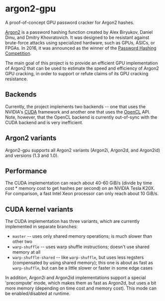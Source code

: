 # argon2-gpu

A proof-of-concept GPU password cracker for Argon2 hashes.

[Argon2](https://github.com/P-H-C/phc-winner-argon2) is a password hashing function created by Alex Biryukov, Daniel Dinu, and Dmitry Khovratovich. It was designed to be resistant against brute-force attacks using specialized hardware, such as GPUs, ASICs, or FPGAs. In 2016, it was announced as the winner of the [Password Hashing Competition](https://password-hashing.net).

The main goal of this project is to provide an efficient GPU implementation of Argon2 that can be used to estimate the speed and efficiency of Argon2 GPU cracking, in order to support or refute claims of its GPU cracking resistance.

## Backends

Currently, the project implements two backends -- one that uses the NVIDIA's [CUDA](https://www.nvidia.com/object/cuda_home_new.html) framework and another one that uses the [OpenCL](https://www.khronos.org/opencl/) API. Note, however, that the OpenCL backend is currently out-of-sync with the CUDA backend and is very inefficient.

## Argon2 variants

Argon2-gpu supports all Argon2 variants (Argon2i, Argon2d, and Argon2id) and versions (1.3 and 1.0).

## Performance

The CUDA implementation can reach about 40-60 GiB/s (divide by time cost * memory cost to get hashes per second) on an NVIDIA Tesla K20X. For comparison, a fast Intel Xeon processor can only reach about 10 GiB/s.

## CUDA kernel variants

The CUDA implementation has three variants, which are currently implemented in separate branches:

 * `master` -- uses only shared memory operations; is much slower than other two
 * `warp-shuffle` -- uses warp shuffle instructions; doesn't use shared memory at all
 * `warp-shuffle-shared` -- like `warp-shuffle`, but uses less regsters (compensated by using shared memory); this one is about as fast as `warp-shuffle`, but can be a little slower or faster in some edge cases

In addition, Argon2i and Argon2id implementations support a special 'precompute' mode, which makes them as fast as Argon2d, but uses a bit more memory (depending on time cost and memory cost). This mode can be enabled/disabled at runtime.
